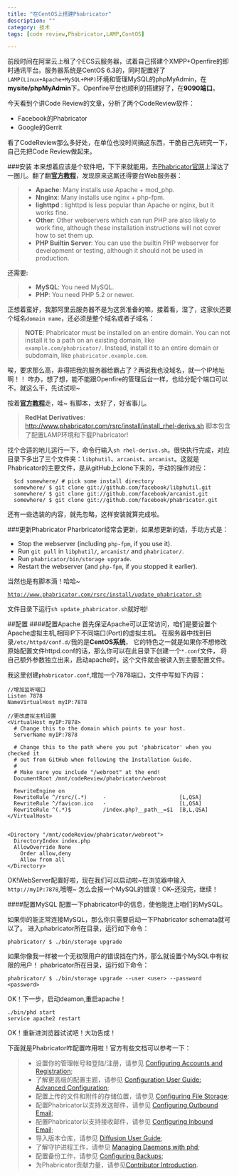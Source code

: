 ```yaml
---
title: "在CentOS上搭建Phabricator"
description: ""
category: 技术
tags: [code review,Phabricator,LAMP,ContOS]

---
```



前段时间在阿里云上租了个ECS云服务器，试着自己搭建个XMPP+Openfire的即时通讯平台。服务器系统是CentOS 6.3的，同时配置好了`LAMP(Linux+Apache+MySQL+PHP)`环境和管理MySQL的phpMyAdmin，在**mysite/phpMyAdmin**下。Openfire平台也顺利的搭建好了，在**9090端口**。

今天看到个讲Code Review的文章，分析了两个CodeReview软件：

* Facebook的Phabricator 
* Google的Gerrit

看了CodeReview那么多好处，在单位也没时间搞这东西，干脆自己先研究一下，自己先把Code Review做起来。
<!--more-->
###安装
本来想着应该是个软件吧，下下来就能用。去[Phabricator官网](http://phabricator.org)上溜达了一圈儿。翻了翻[**官方教程**](https://secure.phabricator.com/book/phabricator/article/installation_guide/)，发现原来这厮还得要台Web服务器：
>* **Apache**: Many installs use Apache + mod_php.
>* **Nnginx**: Many installs use nginx + php-fpm.
>* **lighttpd** : lighttpd is less popular than Apache or nginx, but it works fine.
>* **Other**: Other webservers which can run PHP are also likely to work fine, although these installation instructions will not cover how to set them up.
>* **PHP Builtin Server**: You can use the builtin PHP webserver for development or testing, although it should not be used in production.

还需要:
> * **MySQL**: You need MySQL.
> * **PHP**: You need PHP 5.2 or newer.

正想着蛮好，我那阿里云服务器不是为这货准备的嘛，接着看，湿了，这家伙还要个域名`domain name`，还必须是整个域名或者子域名：
> **NOTE**: Phabricator must be installed on an entire domain. You can not install it to a path on an existing domain, like `example.com/phabricator/`. Instead, install it to an entire domain or subdomain, like `phabricator.example.com`.

唉，要求那么高，非得把我的服务器给霸占了？再说我也没域名，就一个IP地址啊！！ 咋办，想了想，能不能跟Openfire的管理后台一样，也给分配个端口可以不。就这么干，先试试呗~

按着[**官方教程**](https://secure.phabricator.com/book/phabricator/article/installation_guide/)走，哇~ 有脚本，太好了，好省事儿。
> **RedHat Derivatives**: <http://www.phabricator.com/rsrc/install/install_rhel-derivs.sh>
	脚本包含了配置LAMP环境和下载Phabricator!

找个合适的地儿运行一下，命令行输入`sh rhel-derivs.sh`。很快执行完成，对应目录下多出了三个文件夹：`libphutil`、`arcanist`、`arcanist`。这就是Phabricator的主要文件，是从gitHub上clone下来的，手动的操作对应：


      $cd somewhere/ # pick some install directory
      somewhere/ $ git clone git://github.com/facebook/libphutil.git
      somewhere/ $ git clone git://github.com/facebook/arcanist.git
      somewhere/ $ git clone git://github.com/facebook/phabricator.git

还有一些选装的内容，就先忽略，这样安装就算完成啦。

###更新Phabricator
Pharbricator经常会更新，如果想更新的话，手动方式是：

* Stop the webserver (including `php-fpm`, if you use it).
* Run `git pull` in `libphutil/`, `arcanist/` and `phabricator/`.
* Run `phabricator/bin/storage upgrade`.
* Restart the webserver (and `php-fpm`, if you stopped it earlier).

当然也是有脚本滴！哈哈~

[`http://www.phabricator.com/rsrc/install/update_phabricator.sh`](http://www.phabricator.com/rsrc/install/update_phabricator.sh)

文件目录下运行`sh update_phabricator.sh`就好啦!

##配置
####配置Apache
首先保证Apache可以正常访问，咱们是要设置个Apache虚拟主机,相同IP下不同端口(Port)的虚拟主机。
在服务器中找到目录`/etc/httpd/conf.d/`我的是**CentOS系统**，
它的特色之一就是如果你不想修改原始配置文件httpd.conf的话，那么你可以在此目录下创建一个`*.conf`文件，
将自己额外参数独立出来，启动apache时，这个文件就会被读入到主要配置文件。

我这里创建`phabricator.conf`,增加一个7878端口，文件中写如下内容：

```
//增加监听端口
Listen 7878
NameVirtualHost myIP:7878

//更改虚拟主机设置
<VirtualHost myIP:7878>
  # Change this to the domain which points to your host.
  ServerName myIP:7878

  # Change this to the path where you put 'phabricator' when you checked it
  # out from GitHub when following the Installation Guide.
  #
  # Make sure you include "/webroot" at the end!
  DocumentRoot /mnt/codeReview/phabricator/webroot

  RewriteEngine on
  RewriteRule ^/rsrc/(.*)     -                       [L,QSA]
  RewriteRule ^/favicon.ico   -                       [L,QSA]
  RewriteRule ^(.*)$          /index.php?__path__=$1  [B,L,QSA]
</VirtualHost>


<Directory "/mnt/codeReview/phabricator/webroot">
  DirectoryIndex index.php
  AllowOverride None
    Order allow,deny
    Allow from all
</Directory>
```

OK!WebServer配置好啦，现在我们可以启动啦~在浏览器中输入`http://myIP:7878`,哦喔~
怎么会报一个MySQL的错误！OK~还没完，继续！

####配置MySQL 
配置一下phabricator中的信息，使他能连上咱们的MySQL。

如果你的能正常连接MySQL，那么你只需要启动一下Phabricator schemata就可以了。
进入phabricator所在目录，运行如下命令：


	phabricator/ $ ./bin/storage upgrade
	

如果你像我一样被一个无权限用户的错误挡在门外，那么就设置个MySQL中有权限的用户！
phabricator所在目录，运行如下命令：

	phabricator/ $ ./bin/storage upgrade --user <user> --password <password>

OK！下一步，启动deamon,重启apache！

	./bin/phd start
	service apache2 restart
	
OK！重新进浏览器试试吧！大功告成！

下面就是Phabricator咋配置咋用啦！官方有些文档可以参考一下：
>* 设置你的管理帐号和登陆/注册，请参见 [Configuring Accounts and Registration](http://www.phabricator.com/docs/phabricator/article/Configuring_Accounts_and_Registration.html); 
>* 了解更高级的配置主题，请参见 [Configuration User Guide: Advanced Configuration](http://www.phabricator.com/docs/phabricator/article/Configuration_User_Guide_Advanced_Configuration.html);
>* 配置上传的文件和附件的存储位置，请参见 [Configuring File Storage](http://www.phabricator.com/docs/phabricator/article/Configuring_File_Storage.html);
>* 配置Phabricator以支持发送邮件，请参见 [Configuring Outbound Email](http://www.phabricator.com/docs/phabricator/article/Configuring_Outbound_Email.html);
>* 配置Phabricator以支持接收邮件，请参见 [Configuring Inbound Email](http://www.phabricator.com/docs/phabricator/article/Configuring_Inbound_Email.html);
>* 导入版本仓库，请参见 [Diffusion User Guide](http://www.phabricator.com/docs/phabricator/article/Diffusion_User_Guide.html);
>* 了解守护进程工作，请参见 [Managing Daemons with phd](http://www.phabricator.com/docs/phabricator/article/Managing_Daemons_with_phd.html);
>* 配置备份工作，请参见 [Configuring Backups](http://www.phabricator.com/docs/phabricator/article/Configuring_Backups.html);
>* 为Phabricator贡献力量，请参见[Contributor Introduction](http://www.phabricator.com/docs/phabricator/article/Contributor_Introduction.html).
